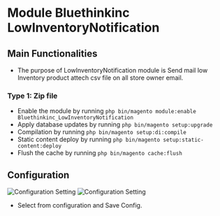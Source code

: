 # Module Bluethinkinc LowInventoryNotification

## Main Functionalities

- The purpose of LowInventoryNotification module is Send mail low Inventory product attech csv file on all store owner email.

### Type 1: Zip file

- Enable the module by running `php bin/magento module:enable Bluethinkinc_LowInventoryNotification`
- Apply database updates by running `php bin/magento setup:upgrade`
- Compilation by running `php bin/magento setup:di:compile`
- Static content deploy by running `php bin/magento setup:static-content:deploy`
- Flush the cache by running `php bin/magento cache:flush`

## Configuration


![Configuration Setting](docs/images/1-lowinventorynotification-configuration.png)
![Configuration Setting](docs/images/2-lowinventorynotification-configuration.png)
- Select from configuration and Save Config.



